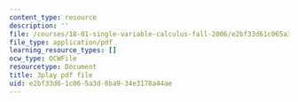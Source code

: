 ```yaml
---
content_type: resource
description: ''
file: /courses/18-01-single-variable-calculus-fall-2006/e2bf33d61c065a3d8ba934e3178a44ae_ryLdyDrBfvI.pdf
file_type: application/pdf
learning_resource_types: []
ocw_type: OCWFile
resourcetype: Document
title: 3play pdf file
uid: e2bf33d6-1c06-5a3d-8ba9-34e3178a44ae
---
```

